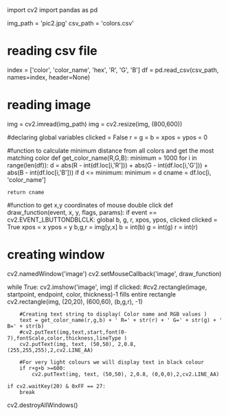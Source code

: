 
import cv2
import pandas as pd



img_path = 'pic2.jpg'
csv_path = 'colors.csv'

# reading csv file
index = ['color', 'color_name', 'hex', 'R', 'G', 'B']
df = pd.read_csv(csv_path, names=index, header=None)

# reading image
img = cv2.imread(img_path)
img = cv2.resize(img, (800,600))

#declaring global variables
clicked = False
r = g = b = xpos = ypos = 0

#function to calculate minimum distance from all colors and get the most matching color
def get_color_name(R,G,B):
	minimum = 1000
	for i in range(len(df)):
		d = abs(R - int(df.loc[i,'R'])) + abs(G - int(df.loc[i,'G'])) + abs(B - int(df.loc[i,'B']))
		if d <= minimum:
			minimum = d
			cname = df.loc[i, 'color_name']

	return cname

#function to get x,y coordinates of mouse double click
def draw_function(event, x, y, flags, params):
	if event == cv2.EVENT_LBUTTONDBLCLK:
		global b, g, r, xpos, ypos, clicked
		clicked = True
		xpos = x
		ypos = y
		b,g,r = img[y,x]
		b = int(b)
		g = int(g)
		r = int(r)

# creating window
cv2.namedWindow('image')
cv2.setMouseCallback('image', draw_function)

while True:
	cv2.imshow('image', img)
	if clicked:
		#cv2.rectangle(image, startpoint, endpoint, color, thickness)-1 fills entire rectangle 
		cv2.rectangle(img, (20,20), (600,60), (b,g,r), -1)

		#Creating text string to display( Color name and RGB values )
		text = get_color_name(r,g,b) + ' R=' + str(r) + ' G=' + str(g) + ' B=' + str(b)
		#cv2.putText(img,text,start,font(0-7),fontScale,color,thickness,lineType )
		cv2.putText(img, text, (50,50), 2,0.8, (255,255,255),2,cv2.LINE_AA)

		#For very light colours we will display text in black colour
		if r+g+b >=600:
			cv2.putText(img, text, (50,50), 2,0.8, (0,0,0),2,cv2.LINE_AA)

	if cv2.waitKey(20) & 0xFF == 27:
		break

cv2.destroyAllWindows()
